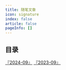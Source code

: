 ```yaml
---
title: 随笔文章
icon: signature
index: false
article: false
pageInfo: []
---
```


## 目录
[『2024-09』](2024-09/README.md)
[『2023-09』](2023-09/README.md)
